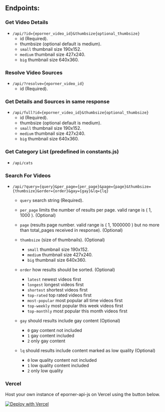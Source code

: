 ## Endpoints:
  ### Get Video Details
  - `/api/?id={eporner_video_id}&thumbsize{optional_thumbsize}`
    -  id (Required).
    -  thumbsize (optional default is medium).
      - `small` thumbnail size 190x152.
      - `medium` thumbnail size 427x240.
      - `big` thumbnail size 640x360.

  ### Resolve Video Sources
  - `/api/?resolve={eporner_video_id}`
    -  id (Required).

  ### Get Details and Sources in same response
  - `/api/full?id={eporner_video_id}&thumbsize{optional_thumbsize}`
    -  id (Required).
    -  thumbsize (optional default is medium).
      - `small` thumbnail size 190x152.
      - `medium` thumbnail size 427x240.
      - `big` thumbnail size 640x360.

  ### Get Category List (predefined in constants.js)
  - `/api/cats`

  ### Search For Videos
  - `/api/?query={query}&per_page={per_page}&page={page}&thumbsize={thumbsize}&order={order}&gay={gay}&lq={lq}`
    - `query` search string (Required).
      
    - `per_page` limits the number of results per page. valid range is ( 1, 1000 ). (Optional)
      
    - `page` (results page number. valid range is ( 1, 1000000 ) but no more than total_pages received in response). (Optional)
    
    -  `thumbsize` (size of thumbnails). (Optional)
       - `small` thumbnail size 190x152.
       - `medium` thumbnail size 427x240.
       - `big` thumbnail size 640x360.
    
    - `order` how results should be sorted. (Optional)
      - `latest` newest videos first
      - `longest` longest videos first
      - `shortest` shortest videos first
      - `top-rated` top rated videos first
      - `most-popular` most popular all time videos first
      - `top-weekly` most popular this week videos first
      - `top-monthly` most popular this month videos first
     
    - `gay` should results include gay content (Optional)
      - `0` gay content not included
      - `1` gay content included
      - `2` only gay content
        
    - `lq` should results include content marked as low quality (Optional)
      - `0` low quality content not included
      - `1` low quality content included
      - `2` only low quality

### Vercel
Host your own instance of eporner-api-js on Vercel using the button below.

[![Deploy with Vercel](https://vercel.com/button)](https://vercel.com/new/clone?repository-url=https%3A%2F%2Fgithub.com%2FInside4ndroid%2Feporner-api-js)
